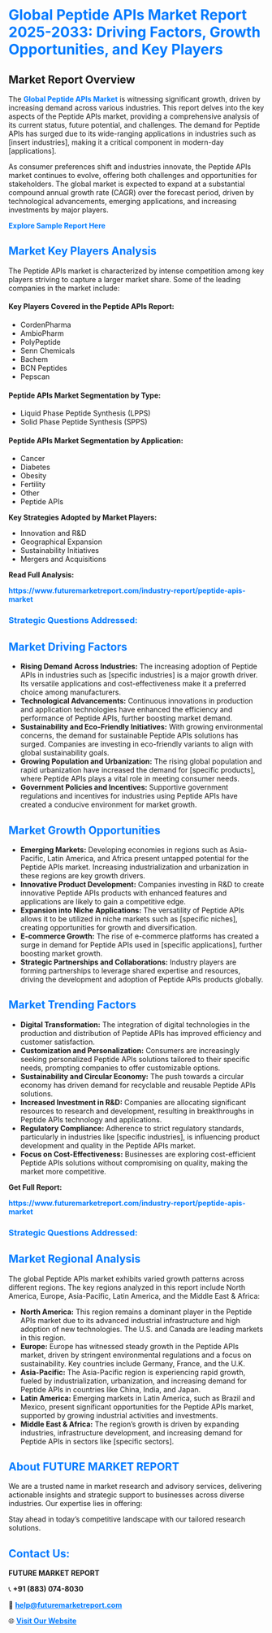 <h1 style="color: #007BFF;">Global Peptide APIs Market Report 2025-2033: Driving Factors, Growth Opportunities, and Key Players</h1>

<section id="overview">
<h2>Market Report Overview</h2>
<p>The <a href="https://www.futuremarketreport.com/industry-report/peptide-apis-market" style="color: #007BFF; text-decoration: none;"><strong>Global Peptide APIs Market</strong></a> is witnessing significant growth, driven by increasing demand across various industries. This report delves into the key aspects of the Peptide APIs market, providing a comprehensive analysis of its current status, future potential, and challenges. The demand for Peptide APIs has surged due to its wide-ranging applications in industries such as [insert industries], making it a critical component in modern-day [applications].</p>
<p>As consumer preferences shift and industries innovate, the Peptide APIs market continues to evolve, offering both challenges and opportunities for stakeholders. The global market is expected to expand at a substantial compound annual growth rate (CAGR) over the forecast period, driven by technological advancements, emerging applications, and increasing investments by major players.</p>
</section>

<section id="overview">
<p><a href="https://www.futuremarketreport.com/request-sample/reportId=116315" style="color: #007BFF; text-decoration: none;"><strong>Explore Sample Report Here</strong></a></p>
</section>

<section id="key-players">
<h2 style="color: #007BFF;">Market Key Players Analysis</h2>
<p>The Peptide APIs market is characterized by intense competition among key players striving to capture a larger market share. Some of the leading companies in the market include:</p>
<h4>Key Players Covered in the Peptide APIs Report:</h4>
<ul><li>CordenPharma</li><li>AmbioPharm</li><li>PolyPeptide</li><li>Senn Chemicals</li><li>Bachem</li><li>BCN Peptides</li><li>Pepscan</li></ul>
<h4>Peptide APIs Market Segmentation by Type:</h4>
<ul><li>Liquid Phase Peptide Synthesis (LPPS)</li><li>Solid Phase Peptide Synthesis (SPPS)</li></ul>

<h4>Peptide APIs Market Segmentation by Application:</h4>
<ul><li>Cancer</li><li>Diabetes</li><li>Obesity</li><li>Fertility</li><li>Other</li><li>Peptide APIs</li></ul>
<p><strong>Key Strategies Adopted by Market Players:</strong></p>
<ul>
<li>Innovation and R&D</li>
<li>Geographical Expansion</li>
<li>Sustainability Initiatives</li>
<li>Mergers and Acquisitions</li>
</ul>
</section>

<section>
<p><strong>Read Full Analysis: </strong></p><a href="https://www.futuremarketreport.com/industry-report/peptide-apis-market" style="color: #007BFF; text-decoration: none;"><strong>https://www.futuremarketreport.com/industry-report/peptide-apis-market</strong></a>
<h3 style="color: #007BFF;">Strategic Questions Addressed:</h3>
</section>

<section id="driving-factors">
<h2 style="color: #007BFF;">Market Driving Factors</h2>
<ul>
<li><strong>Rising Demand Across Industries:</strong> The increasing adoption of Peptide APIs in industries such as [specific industries] is a major growth driver. Its versatile applications and cost-effectiveness make it a preferred choice among manufacturers.</li>
<li><strong>Technological Advancements:</strong> Continuous innovations in production and application technologies have enhanced the efficiency and performance of Peptide APIs, further boosting market demand.</li>
<li><strong>Sustainability and Eco-Friendly Initiatives:</strong> With growing environmental concerns, the demand for sustainable Peptide APIs solutions has surged. Companies are investing in eco-friendly variants to align with global sustainability goals.</li>
<li><strong>Growing Population and Urbanization:</strong> The rising global population and rapid urbanization have increased the demand for [specific products], where Peptide APIs plays a vital role in meeting consumer needs.</li>
<li><strong>Government Policies and Incentives:</strong> Supportive government regulations and incentives for industries using Peptide APIs have created a conducive environment for market growth.</li>
</ul>
</section>

<section id="growth-opportunities">
<h2 style="color: #007BFF;">Market Growth Opportunities</h2>
<ul>
<li><strong>Emerging Markets:</strong> Developing economies in regions such as Asia-Pacific, Latin America, and Africa present untapped potential for the Peptide APIs market. Increasing industrialization and urbanization in these regions are key growth drivers.</li>
<li><strong>Innovative Product Development:</strong> Companies investing in R&D to create innovative Peptide APIs products with enhanced features and applications are likely to gain a competitive edge.</li>
<li><strong>Expansion into Niche Applications:</strong> The versatility of Peptide APIs allows it to be utilized in niche markets such as [specific niches], creating opportunities for growth and diversification.</li>
<li><strong>E-commerce Growth:</strong> The rise of e-commerce platforms has created a surge in demand for Peptide APIs used in [specific applications], further boosting market growth.</li>
<li><strong>Strategic Partnerships and Collaborations:</strong> Industry players are forming partnerships to leverage shared expertise and resources, driving the development and adoption of Peptide APIs products globally.</li>
</ul>
</section>

<section id="trending-factors">
<h2 style="color: #007BFF;">Market Trending Factors</h2>
<ul>
<li><strong>Digital Transformation:</strong> The integration of digital technologies in the production and distribution of Peptide APIs has improved efficiency and customer satisfaction.</li>
<li><strong>Customization and Personalization:</strong> Consumers are increasingly seeking personalized Peptide APIs solutions tailored to their specific needs, prompting companies to offer customizable options.</li>
<li><strong>Sustainability and Circular Economy:</strong> The push towards a circular economy has driven demand for recyclable and reusable Peptide APIs solutions.</li>
<li><strong>Increased Investment in R&D:</strong> Companies are allocating significant resources to research and development, resulting in breakthroughs in Peptide APIs technology and applications.</li>
<li><strong>Regulatory Compliance:</strong> Adherence to strict regulatory standards, particularly in industries like [specific industries], is influencing product development and quality in the Peptide APIs market.</li>
<li><strong>Focus on Cost-Effectiveness:</strong> Businesses are exploring cost-efficient Peptide APIs solutions without compromising on quality, making the market more competitive.</li>
</ul>
</section>

<section>
<p><strong>Get Full Report: </strong></p><a href="https://www.futuremarketreport.com/industry-report/peptide-apis-market" style="color: #007BFF; text-decoration: none;"><strong>https://www.futuremarketreport.com/industry-report/peptide-apis-market</strong></a>
<h3 style="color: #007BFF;">Strategic Questions Addressed:</h3>
</section>


<section id="regional-analysis">
<h2 style="color: #007BFF;">Market Regional Analysis</h2>
<p>The global Peptide APIs market exhibits varied growth patterns across different regions. The key regions analyzed in this report include North America, Europe, Asia-Pacific, Latin America, and the Middle East & Africa:</p>
<ul>
<li><strong>North America:</strong> This region remains a dominant player in the Peptide APIs market due to its advanced industrial infrastructure and high adoption of new technologies. The U.S. and Canada are leading markets in this region.</li>
<li><strong>Europe:</strong> Europe has witnessed steady growth in the Peptide APIs market, driven by stringent environmental regulations and a focus on sustainability. Key countries include Germany, France, and the U.K.</li>
<li><strong>Asia-Pacific:</strong> The Asia-Pacific region is experiencing rapid growth, fueled by industrialization, urbanization, and increasing demand for Peptide APIs in countries like China, India, and Japan.</li>
<li><strong>Latin America:</strong> Emerging markets in Latin America, such as Brazil and Mexico, present significant opportunities for the Peptide APIs market, supported by growing industrial activities and investments.</li>
<li><strong>Middle East & Africa:</strong> The region’s growth is driven by expanding industries, infrastructure development, and increasing demand for Peptide APIs in sectors like [specific sectors].</li>
</ul>
</section>

<footer>
<h2 style="color: #007BFF;">About FUTURE MARKET REPORT</h2>
<p>We are a trusted name in market research and advisory services, delivering actionable insights and strategic support to businesses across diverse industries. Our expertise lies in offering:</p>

<p>Stay ahead in today’s competitive landscape with our tailored research solutions.</p>

<h2 style="color: #007BFF;">Contact Us:</h2>
<p><strong>FUTURE MARKET REPORT</strong></p>
<p>📞 <strong>+91 (883) 074-8030</strong></p>
<p>📧 <strong><a href="mailto:help@futuremarketreport.com" style="color: #007BFF;">help@futuremarketreport.com</a></strong></p>
<p>🌐 <strong><a href="https://www.futuremarketreport.com/" style="color: #007BFF;">Visit Our Website</a></strong></p>
</footer>